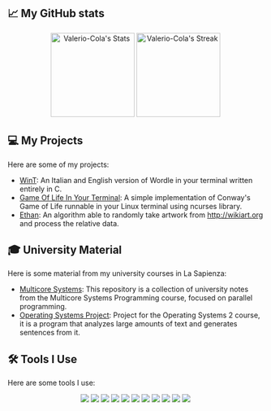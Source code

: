 ## 📈 My GitHub stats

<div class="badges-githubstats">
    <p align="center">
        <img src="https://github-readme-stats.vercel.app/api?username=Valerio-Cola&theme=tokyonight&show_icons=true&hide_border=true&count_private=true" alt="Valerio-Cola's Stats" height="165">
        <img src="https://github-readme-streak-stats.herokuapp.com/?user=Valerio-Cola&theme=tokyonight&hide_border=true" alt="Valerio-Cola's Streak" height="165">
    </p>
</div>

## 💻 My Projects

Here are some of my projects:

- [WinT](https://github.com/Valerio-Cola/WinT): An Italian and English version of Wordle in your terminal written entirely in C.
- [Game Of Life In Your Terminal](https://github.com/Valerio-Cola/Game-Of-Life-In-Your-Terminal): A simple implementation of Conway's Game of Life runnable in your Linux terminal using ncurses library.
- [Ethan](https://github.com/Valerio-Cola/Ethan_): An algorithm able to randomly take artwork from http://wikiart.org and process the relative data.

## 🎓 University Material

Here is some material from my university courses in La Sapienza:

- [Multicore Systems](https://github.com/Valerio-Cola/Sistemi_Multicore): This repository is a collection of university notes from the Multicore Systems Programming course, focused on parallel programming.
- [Operating Systems Project](https://github.com/Valerio-Cola/course2): Project for the Operating Systems 2 course, it is a program that analyzes large amounts of text and generates sentences from it.


## 🛠️ Tools I Use

Here are some tools I use:

<p align="center">
    <img src="https://img.shields.io/badge/VSCode-007ACC?style=for-the-badge&logo=visual-studio-code&logoColor=white">
    <img src="https://img.shields.io/badge/Linux-FCC624?style=for-the-badge&logo=linux&logoColor=black">
    <img src="https://img.shields.io/badge/Ubuntu-E95420?style=for-the-badge&logo=ubuntu&logoColor=white">
    <img src="https://img.shields.io/badge/C-A8B9CC?style=for-the-badge&logo=c&logoColor=black">
    <img src="https://img.shields.io/badge/Python-3776AB?style=for-the-badge&logo=python&logoColor=white">
    <img src="https://img.shields.io/badge/GitHub-181717?style=for-the-badge&logo=github&logoColor=white">
    <img src="https://img.shields.io/badge/Git-F05032?style=for-the-badge&logo=git&logoColor=white">
    <img src="https://img.shields.io/badge/Windows%20WSL-4D4D4D?style=for-the-badge&logo=windows-terminal&logoColor=white">
    <img src="https://img.shields.io/badge/Arduino-00979D?style=for-the-badge&logo=arduino&logoColor=white">
    <img src="https://img.shields.io/badge/Bash-4EAA25?style=for-the-badge&logo=gnu-bash&logoColor=white">
    <img src="https://img.shields.io/badge/Adobe%20Illustrator-FF9A00?style=for-the-badge&logo=adobe-illustrator&logoColor=white">
</p>
